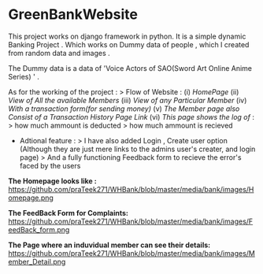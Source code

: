 ﻿# GreenBankWebsite


This project works on django framework in  python. It is a simple dynamic Banking Project . Which works on Dummy data of people , which I created from random data and images . 

The Dummy data is a data of 'Voice Actors of SAO(Sword Art Online Anime Series) ' .

As for the working of the project :
    > Flow of Website : 
                      (i)        *HomePage* 
                      (ii)       *View of All the available Members*
                      (iii)      *View of any Particular Member*
                      (iv)       *With a transaction form(for sending money)*
                      (v)        *The Member page also Consist of a Transaction History Page Link*
                      (vi)       *This page shows the log of* :
                                        >       how much ammount is deducted
                                        >       how much ammount is recieved


* Adtional feature :
        > I have also added Login , Create user option
        (Although they are just mere links to the admins user's creater, and login  page)
        > And a fully functioning Feedback form to recieve the error's faced by the users

**The Homepage looks like :**
https://github.com/praTeek271/WHBank/blob/master/media/bank/images/Homepage.png

**The FeedBack Form for Complaints:**
https://github.com/praTeek271/WHBank/blob/master/media/bank/images/FeedBack_form.png

**The Page where an induvidual member can see their details:**
https://github.com/praTeek271/WHBank/blob/master/media/bank/images/Member_Detail.png
